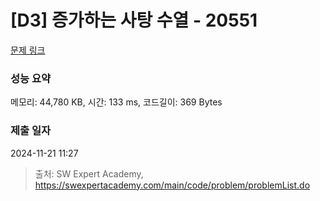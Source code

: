 # [D3] 증가하는 사탕 수열 - 20551 

[문제 링크](https://swexpertacademy.com/main/code/problem/problemDetail.do?contestProbId=AY4XhKTKU0IDFARM) 

### 성능 요약

메모리: 44,780 KB, 시간: 133 ms, 코드길이: 369 Bytes

### 제출 일자

2024-11-21 11:27



> 출처: SW Expert Academy, https://swexpertacademy.com/main/code/problem/problemList.do
